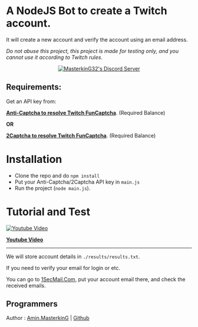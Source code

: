 # A NodeJS Bot to create a Twitch account.


It will create a new account and verify the account using an email address.

*Do not abuse this project, this project is made for testing only, and you cannot use it according to Twitch rules.*

<p align="center">
  <a href="https://discord.gg/ydDk9xe" target="_blank">
    <img align="center" src="https://dcbadge.vercel.app/api/server/ydDk9xe" alt="MasterkinG32's Discord Server" />
  </a>
</p>

## Requirements:

Get an API key from:

**[Anti-Captcha to resolve Twitch FunCaptcha](http://getcaptchasolution.com/svlzmusv0h)**. (Required Balance)

**OR**

**[2Captcha to resolve Twitch FunCaptcha](https://2captcha.com?from=8210547)**. (Required Balance)

# Installation

- Clone the repo and do `npm install`
- Put your Anti-Captcha/2Captcha API key in `main.js`
- Run the project (`node main.js`).


# Tutorial and Test

<a href="https://www.youtube.com/watch?v=fC2KgnYoETw">
  <img align="center" src="https://raw.githubusercontent.com/masterking32/twitch-account-creator/main/hqdefault.jpg" alt="Youtube Video" />
</a>


**[Youtube Video](https://www.youtube.com/watch?v=fC2KgnYoETw)**

---

We will store account details in `./results/results.txt`.

If you need to verify your email for login or etc.

You can go to [1SecMail.Com](https://www.1secmail.com), put your account email there, and check the received emails.

## Programmers

Author : [Amin.MasterkinG](https://masterking32.com) | [Github](https://github.com/masterking32)
